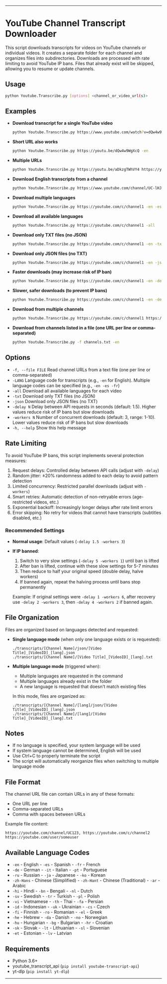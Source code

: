 

---

# YouTube Channel Transcript Downloader

This script downloads transcripts for videos on YouTube channels or individual videos. It creates a separate folder for each channel and organizes files into subdirectories. Downloads are processed with rate limiting to avoid YouTube IP bans. Files that already exist will be skipped, allowing you to resume or update channels.

## Usage

```bash
python Youtube.Transcribe.py [options] <channel_or_video_url(s)>
```

## Examples

- **Download transcript for a single YouTube video**
  ```bash
  python Youtube.Transcribe.py https://www.youtube.com/watch?v=dQw4w9WgXcQ -en
  ```
- **Short URL also works**
  ```bash
  python Youtube.Transcribe.py https://youtu.be/dQw4w9WgXcQ -en
  ```
- **Multiple URLs**
  ```bash
  python Youtube.Transcribe.py https://youtu.be/aDkzgTWhVY4 https://youtu.be/3ZC1iqYfFGU -en
  ```
- **Download English transcripts from a channel**
  ```bash
  python Youtube.Transcribe.py https://www.youtube.com/channel/UC-lHJZR3Gqxm24_Vd_AJ5Yw -en
  ```
- **Download multiple languages**
  ```bash
  python Youtube.Transcribe.py https://youtube.com/c/channel1 -en -es -fr
  ```
- **Download all available languages**
  ```bash
  python Youtube.Transcribe.py https://youtube.com/c/channel1 -all
  ```
- **Download only TXT files (no JSON)**
  ```bash
  python Youtube.Transcribe.py https://youtube.com/c/channel1 -en -txt
  ```
- **Download only JSON files (no TXT)**
  ```bash
  python Youtube.Transcribe.py https://youtube.com/c/channel1 -en -json
  ```
- **Faster downloads (may increase risk of IP ban)**
  ```bash
  python Youtube.Transcribe.py https://youtube.com/c/channel1 -en -delay 1 -workers 5
  ```
- **Slower, safer downloads (to prevent IP bans)**
  ```bash
  python Youtube.Transcribe.py https://youtube.com/c/channel1 -en -delay 3 -workers 2
  ```
- **Download from multiple channels**
  ```bash
  python Youtube.Transcribe.py https://youtube.com/c/channel1 https://youtube.com/c/channel2 -en
  ```
- **Download from channels listed in a file (one URL per line or comma-separated)**
  ```bash
  python Youtube.Transcribe.py -f channels.txt -en
  ```

## Options

- `-f, --file FILE`    Read channel URLs from a text file (one per line or comma-separated)
- `-LANG`              Language code for transcripts (e.g., `-en` for English). Multiple language codes can be specified (e.g., `-en -es -fr`)
- `-all`               Download all available languages for each video
- `-txt`               Download only TXT files (no JSON)
- `-json`              Download only JSON files (no TXT)
- `-delay N`           Delay between API requests in seconds (default: 1.5). Higher values reduce risk of IP bans but slow downloads
- `-workers N`         Number of concurrent downloads (default: 3, range: 1-10). Lower values reduce risk of IP bans but slow downloads
- `-h, --help`         Show this help message

## Rate Limiting

To avoid YouTube IP bans, this script implements several protection measures:

1. Request delays: Controlled delay between API calls (adjust with `-delay`)
2. Random jitter: ±20% randomness added to each delay to avoid pattern detection
3. Limited concurrency: Restricted parallel downloads (adjust with `-workers`)
4. Smart retries: Automatic detection of non-retryable errors (age-restricted videos, etc.)
5. Exponential backoff: Increasingly longer delays after rate limit errors
6. Error skipping: No retry for videos that cannot have transcripts (subtitles disabled, etc.)

### Recommended Settings

- **Normal usage**: Default values (`-delay 1.5 -workers 3`)
- **If IP banned**:
  1. Switch to very slow settings (`-delay 5 -workers 1`) until ban is lifted
  2. After ban is lifted, continue with these slow settings for 5-7 minutes
  3. Then reduce to half your original speed (double delay, halve workers)
  4. If banned again, repeat the halving process until bans stop permanently

  Example: If original settings were `-delay 1 -workers 6`, after recovery use `-delay 2 -workers 3`, then `-delay 4 -workers 2` if banned again.

## File Organization

Files are organized based on languages detected and requested:

- **Single language mode** (when only one language exists or is requested):
  ```
  ./transcripts/[Channel Name]/json/[Video Title]_[VideoID]_[lang].json
  ./transcripts/[Channel Name]/[Video Title]_[VideoID]_[lang].txt
  ```
- **Multiple language mode** (triggered when):
  - Multiple languages are requested in the command
  - Multiple languages already exist in the folder
  - A new language is requested that doesn't match existing files

  In this mode, files are organized as:
  ```
  ./transcripts/[Channel Name]/[lang]/json/[Video Title]_[VideoID]_[lang].json
  ./transcripts/[Channel Name]/[lang]/[Video Title]_[VideoID]_[lang].txt
  ```

## Notes

- If no language is specified, your system language will be used
- If system language cannot be determined, English will be used
- Use Ctrl+C to properly terminate the script
- The script will automatically reorganize files when switching to multiple language mode

## File Format

The channel URL file can contain URLs in any of these formats:

- One URL per line
- Comma-separated URLs
- Comma with spaces between URLs

Example file content:
```
https://youtube.com/channel/UC123, https://youtube.com/c/channel2
https://youtube.com/user/someuser
```

## Available Language Codes

- `-en`      - English                    - `-es`      - Spanish                    - `-fr`      - French
- `-de`      - German                     - `-it`      - Italian                    - `-pt`      - Portuguese
- `-ru`      - Russian                    - `-ja`      - Japanese                   - `-ko`      - Korean
- `-zh-Hans` - Chinese (Simplified)       - `-zh-Hant` - Chinese (Traditional)      - `-ar`      - Arabic
- `-hi`      - Hindi                      - `-bn`      - Bengali                    - `-nl`      - Dutch
- `-sv`      - Swedish                    - `-tr`      - Turkish                    - `-pl`      - Polish
- `-vi`      - Vietnamese                 - `-th`      - Thai                       - `-fa`      - Persian
- `-id`      - Indonesian                 - `-uk`      - Ukrainian                  - `-cs`      - Czech
- `-fi`      - Finnish                    - `-ro`      - Romanian                   - `-el`      - Greek
- `-he`      - Hebrew                     - `-da`      - Danish                     - `-no`      - Norwegian
- `-hu`      - Hungarian                  - `-bg`      - Bulgarian                  - `-hr`      - Croatian
- `-sk`      - Slovak                     - `-lt`      - Lithuanian                 - `-sl`      - Slovenian
- `-et`      - Estonian                   - `-lv`      - Latvian

## Requirements

- Python 3.6+
- youtube_transcript_api (`pip install youtube-transcript-api`)
- yt-dlp (`pip install yt-dlp`)

---
